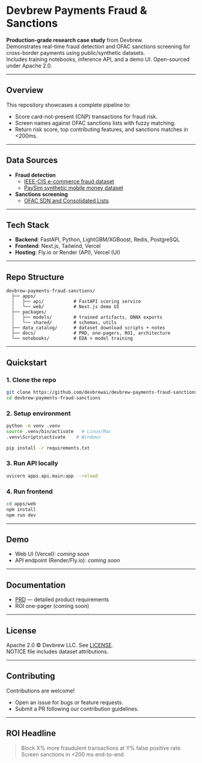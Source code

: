# Devbrew Payments Fraud & Sanctions

**Production-grade research case study** from Devbrew.  
Demonstrates real-time fraud detection and OFAC sanctions screening for cross-border payments using public/synthetic datasets.  
Includes training notebooks, inference API, and a demo UI. Open-sourced under Apache 2.0.

---

## Overview

This repository showcases a complete pipeline to:

- Score card-not-present (CNP) transactions for fraud risk.
- Screen names against OFAC sanctions lists with fuzzy matching.
- Return risk score, top contributing features, and sanctions matches in <200ms.

---

## Data Sources

- **Fraud detection**
  - [IEEE-CIS e-commerce fraud dataset](https://www.kaggle.com/c/ieee-fraud-detection)
  - [PaySim synthetic mobile money dataset](https://www.kaggle.com/ntnu-testimon/paysim1)
- **Sanctions screening**
  - [OFAC SDN and Consolidated Lists](https://home.treasury.gov/policy-issues/financial-sanctions/consolidated-sanctions-list-data-files)

---

## Tech Stack

- **Backend**: FastAPI, Python, LightGBM/XGBoost, Redis, PostgreSQL
- **Frontend**: Next.js, Tailwind, Vercel
- **Hosting**: Fly.io or Render (API), Vercel (UI)

---

## Repo Structure

```
devbrew-payments-fraud-sanctions/
  ├── apps/
  │   ├── api/           # FastAPI scoring service
  │   └── web/           # Next.js demo UI
  ├── packages/
  │   ├── models/        # trained artifacts, ONNX exports
  │   └── shared/        # schemas, utils
  ├── data_catalog/      # dataset download scripts + notes
  ├── docs/              # PRD, one-pagers, ROI, architecture
  └── notebooks/         # EDA + model training
```

---

## Quickstart

### 1. Clone the repo

```bash
git clone https://github.com/devbrewai/devbrew-payments-fraud-sanctions.git
cd devbrew-payments-fraud-sanctions
```

### 2. Setup environment

```bash
python -m venv .venv
source .venv/bin/activate   # Linux/Mac
.venv\Scripts\activate    # Windows

pip install -r requirements.txt
```

### 3. Run API locally

```bash
uvicorn apps.api.main:app --reload
```

### 4. Run frontend

```bash
cd apps/web
npm install
npm run dev
```

---

## Demo

- Web UI (Vercel): _coming soon_
- API endpoint (Render/Fly.io): _coming soon_

---

## Documentation

- [PRD](./docs/PRD.md) — detailed product requirements
- ROI one-pager (coming soon)

---

## License

Apache 2.0 © Devbrew LLC. See [LICENSE](./LICENSE).  
NOTICE file includes dataset attributions.

---

## Contributing

Contributions are welcome!

- Open an issue for bugs or feature requests.
- Submit a PR following our contribution guidelines.

---

## ROI Headline

> Block X% more fraudulent transactions at Y% false positive rate.  
> Screen sanctions in <200 ms end-to-end.
